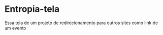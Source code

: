 # Entropia-tela
Essa tela de um projeto de redirecionamento para outros sites como link de um evento
